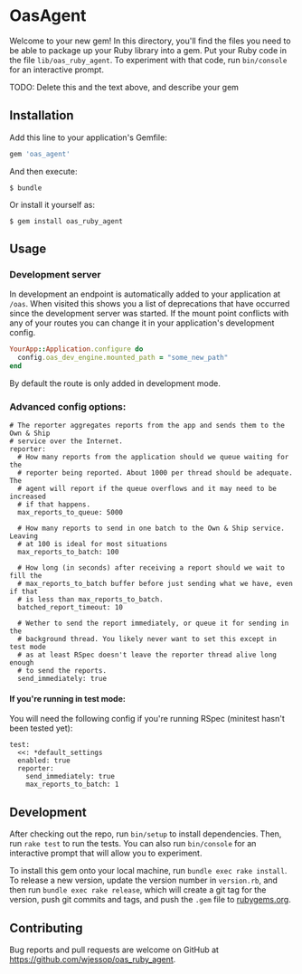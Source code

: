 # OasAgent

Welcome to your new gem! In this directory, you'll find the files you need to be able to package up your Ruby library into a gem. Put your Ruby code in the file `lib/oas_ruby_agent`. To experiment with that code, run `bin/console` for an interactive prompt.

TODO: Delete this and the text above, and describe your gem

## Installation

Add this line to your application's Gemfile:

```ruby
gem 'oas_agent'
```

And then execute:

    $ bundle

Or install it yourself as:

    $ gem install oas_ruby_agent

## Usage

### Development server

In development an endpoint is automatically added to your application at `/oas`. When visited this shows you a list of deprecations that have occurred since the development server was started. If the mount point conflicts with any of your routes you can change it in your application's development config.

```ruby
YourApp::Application.configure do
  config.oas_dev_engine.mounted_path = "some_new_path"
end
```

By default the route is only added in development mode.

### Advanced config options:

    # The reporter aggregates reports from the app and sends them to the Own & Ship
    # service over the Internet.
    reporter:
      # How many reports from the application should we queue waiting for the
      # reporter being reported. About 1000 per thread should be adequate. The
      # agent will report if the queue overflows and it may need to be increased
      # if that happens.
      max_reports_to_queue: 5000

      # How many reports to send in one batch to the Own & Ship service. Leaving
      # at 100 is ideal for most situations
      max_reports_to_batch: 100

      # How long (in seconds) after receiving a report should we wait to fill the
      # max_reports_to_batch buffer before just sending what we have, even if that
      # is less than max_reports_to_batch.
      batched_report_timeout: 10

      # Wether to send the report immediately, or queue it for sending in the
      # background thread. You likely never want to set this except in test mode
      # as at least RSpec doesn't leave the reporter thread alive long enough
      # to send the reports.
      send_immediately: true

#### If you're running in test mode:

You will need the following config if you're running RSpec (minitest hasn't been tested yet):

    test:
      <<: *default_settings
      enabled: true
      reporter:
        send_immediately: true
        max_reports_to_batch: 1

## Development

After checking out the repo, run `bin/setup` to install dependencies. Then, run `rake test` to run the tests. You can also run `bin/console` for an interactive prompt that will allow you to experiment.

To install this gem onto your local machine, run `bundle exec rake install`. To release a new version, update the version number in `version.rb`, and then run `bundle exec rake release`, which will create a git tag for the version, push git commits and tags, and push the `.gem` file to [rubygems.org](https://rubygems.org).

## Contributing

Bug reports and pull requests are welcome on GitHub at https://github.com/wjessop/oas_ruby_agent.
